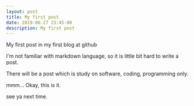 ```yaml
---
layout: post
title: My first post
date: 2019-06-27 23:45:00
description: My first post
---
```

My first post in my first blog at github

I'm not familiar with markdown language, so it is little bit hard to write a post.

There will be a post which is study on software, coding, programming only.

mmm... Okay, this is it.

see ya next time.